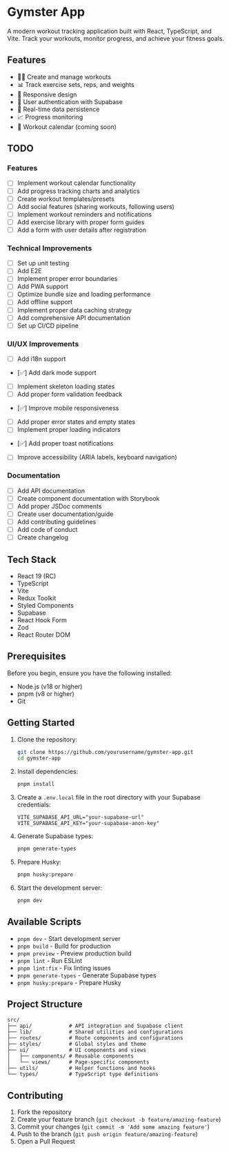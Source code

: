 # Gymster App

A modern workout tracking application built with React, TypeScript, and Vite. Track your workouts, monitor progress, and achieve your fitness goals.

## Features

- 🏋️‍♂️ Create and manage workouts
- 📊 Track exercise sets, reps, and weights
- 📱 Responsive design
- 🔐 User authentication with Supabase
- 💾 Real-time data persistence
- 📈 Progress monitoring
- 📅 Workout calendar (coming soon)

## TODO

### Features

- [ ] Implement workout calendar functionality
- [ ] Add progress tracking charts and analytics
- [ ] Create workout templates/presets
- [ ] Add social features (sharing workouts, following users)
- [ ] Implement workout reminders and notifications
- [ ] Add exercise library with proper form guides
- [ ] Add a form with user details after registration

### Technical Improvements

- [ ] Set up unit testing
- [ ] Add E2E
- [ ] Implement proper error boundaries
- [ ] Add PWA support
- [ ] Optimize bundle size and loading performance
- [ ] Add offline support
- [ ] Implement proper data caching strategy
- [ ] Add comprehensive API documentation
- [ ] Set up CI/CD pipeline

### UI/UX Improvements

- [ ] Add i18n support
- [✅] Add dark mode support
- [ ] Implement skeleton loading states
- [ ] Add proper form validation feedback
- [✅] Improve mobile responsiveness
- [ ] Add proper error states and empty states
- [ ] Implement proper loading indicators
- [✅] Add proper toast notifications
- [ ] Improve accessibility (ARIA labels, keyboard navigation)

### Documentation

- [ ] Add API documentation
- [ ] Create component documentation with Storybook
- [ ] Add proper JSDoc comments
- [ ] Create user documentation/guide
- [ ] Add contributing guidelines
- [ ] Add code of conduct
- [ ] Create changelog

## Tech Stack

- React 19 (RC)
- TypeScript
- Vite
- Redux Toolkit
- Styled Components
- Supabase
- React Hook Form
- Zod
- React Router DOM

## Prerequisites

Before you begin, ensure you have the following installed:

- Node.js (v18 or higher)
- pnpm (v8 or higher)
- Git

## Getting Started

1. Clone the repository:

   ```bash
   git clone https://github.com/yourusername/gymster-app.git
   cd gymster-app
   ```

2. Install dependencies:

   ```bash
   pnpm install
   ```

3. Create a `.env.local` file in the root directory with your Supabase credentials:

   ```env
   VITE_SUPABASE_API_URL="your-supabase-url"
   VITE_SUPABASE_API_KEY="your-supabase-anon-key"
   ```

4. Generate Supabase types:

   ```bash
   pnpm generate-types
   ```

5. Prepare Husky:

   ```bash
   pnpm husky:prepare
   ```

6. Start the development server:
   ```bash
   pnpm dev
   ```

## Available Scripts

- `pnpm dev` - Start development server
- `pnpm build` - Build for production
- `pnpm preview` - Preview production build
- `pnpm lint` - Run ESLint
- `pnpm lint:fix` - Fix linting issues
- `pnpm generate-types` - Generate Supabase types
- `pnpm husky:prepare` - Prepare Husky

## Project Structure

```
src/
├── api/            # API integration and Supabase client
├── lib/            # Shared utilities and configurations
├── routes/         # Route components and configurations
├── styles/         # Global styles and theme
├── ui/             # UI components and views
│   ├── components/ # Reusable components
│   └── views/      # Page-specific components
├── utils/          # Helper functions and hooks
└── types/          # TypeScript type definitions
```

## Contributing

1. Fork the repository
2. Create your feature branch (`git checkout -b feature/amazing-feature`)
3. Commit your changes (`git commit -m 'Add some amazing feature'`)
4. Push to the branch (`git push origin feature/amazing-feature`)
5. Open a Pull Request
